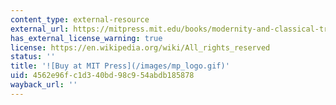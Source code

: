 ```yaml
---
content_type: external-resource
external_url: https://mitpress.mit.edu/books/modernity-and-classical-tradition
has_external_license_warning: true
license: https://en.wikipedia.org/wiki/All_rights_reserved
status: ''
title: '![Buy at MIT Press](/images/mp_logo.gif)'
uid: 4562e96f-c1d3-40bd-98c9-54abdb185878
wayback_url: ''
---
```

